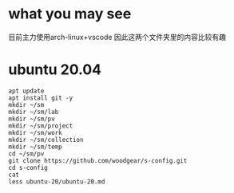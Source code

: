 # what you may see
目前主力使用arch-linux+vscode 因此这两个文件夹里的内容比较有趣
# ubuntu 20.04
```
apt update
apt install git -y
mkdir ~/sm
mkdir ~/sm/lab
mkdir ~/sm/pv
mkdir ~/sm/project
mkdir ~/sm/work
mkdir ~/sm/collection
mkdir ~/sm/temp
cd ~/sm/pv 
git clone https://github.com/woodgear/s-config.git
cd s-config
cat 
less ubuntu-20/ubuntu-20.md
```
